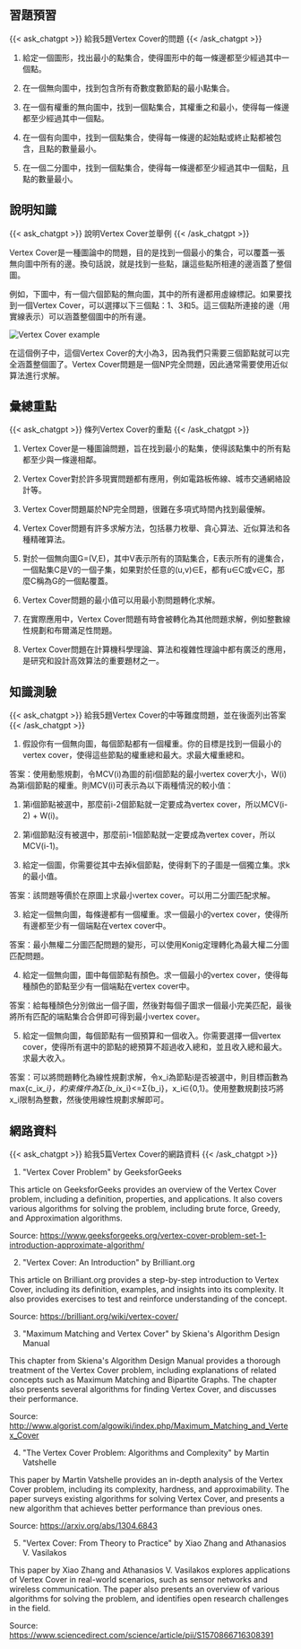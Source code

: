 ## 習題預習
{{< ask_chatgpt >}}
給我5題Vertex Cover的問題
{{< /ask_chatgpt >}}



1. 給定一個圖形，找出最小的點集合，使得圖形中的每一條邊都至少經過其中一個點。

2. 在一個無向圖中，找到包含所有奇數度數節點的最小點集合。

3. 在一個有權重的無向圖中，找到一個點集合，其權重之和最小，使得每一條邊都至少經過其中一個點。

4. 在一個有向圖中，找到一個點集合，使得每一條邊的起始點或終止點都被包含，且點的數量最小。

5. 在一個二分圖中，找到一個點集合，使得每一條邊都至少經過其中一個點，且點的數量最小。   

## 說明知識
{{< ask_chatgpt >}}
說明Vertex Cover並舉例
{{< /ask_chatgpt >}}



Vertex Cover是一種圖論中的問題，目的是找到一個最小的集合，可以覆蓋一張無向圖中所有的邊。換句話說，就是找到一些點，讓這些點所相連的邊涵蓋了整個圖。

例如，下圖中，有一個六個節點的無向圖，其中的所有邊都用虛線標記。如果要找到一個Vertex Cover，可以選擇以下三個點：1、3和5。這三個點所連接的邊（用實線表示）可以涵蓋整個圖中的所有邊。

![Vertex Cover example](https://miro.medium.com/max/3248/1*FovPhPTOG64NKGpbv1zExQ.png)

在這個例子中，這個Vertex Cover的大小為3，因為我們只需要三個節點就可以完全涵蓋整個圖了。Vertex Cover問題是一個NP完全問題，因此通常需要使用近似算法進行求解。   

## 彙總重點
{{< ask_chatgpt >}}
條列Vertex Cover的重點
{{< /ask_chatgpt >}}



1. Vertex Cover是一種圖論問題，旨在找到最小的點集，使得該點集中的所有點都至少與一條邊相鄰。

2. Vertex Cover對於許多現實問題都有應用，例如電路板佈線、城市交通網絡設計等。

3. Vertex Cover問題屬於NP完全問題，很難在多項式時間內找到最優解。

4. Vertex Cover問題有許多求解方法，包括暴力枚舉、貪心算法、近似算法和各種精確算法。

5. 對於一個無向圖G=(V,E)，其中V表示所有的頂點集合，E表示所有的邊集合，一個點集C是V的一個子集，如果對於任意的(u,v)∈E，都有u∈C或v∈C，那麼C稱為G的一個點覆蓋。

6. Vertex Cover問題的最小值可以用最小割問題轉化求解。

7. 在實際應用中，Vertex Cover問題有時會被轉化為其他問題求解，例如整數線性規劃和布爾滿足性問題。

8. Vertex Cover問題在計算機科學理論、算法和複雜性理論中都有廣泛的應用，是研究和設計高效算法的重要題材之一。   

## 知識測驗
{{< ask_chatgpt >}}
給我5題Vertex Cover的中等難度問題，並在後面列出答案
{{< /ask_chatgpt >}}



1. 假設你有一個無向圖，每個節點都有一個權重。你的目標是找到一個最小的vertex cover，使得這些節點的權重總和最大。求最大權重總和。

答案：使用動態規劃，令MCV(i)為圖的前i個節點的最小vertex cover大小，W(i)為第i個節點的權重。則MCV(i)可表示為以下兩種情況的較小值：

1. 第i個節點被選中，那麼前i-2個節點就一定要成為vertex cover，所以MCV(i-2) + W(i)。
2. 第i個節點沒有被選中，那麼前i-1個節點就一定要成為vertex cover，所以MCV(i-1)。

2. 給定一個圖，你需要從其中去掉k個節點，使得剩下的子圖是一個獨立集。求k的最小值。

答案：該問題等價於在原圖上求最小vertex cover。可以用二分圖匹配求解。

3. 給定一個無向圖，每條邊都有一個權重。求一個最小的vertex cover，使得所有邊都至少有一個端點在vertex cover中。

答案：最小無權二分圖匹配問題的變形，可以使用Konig定理轉化為最大權二分圖匹配問題。

4. 給定一個無向圖，圖中每個節點有顏色。求一個最小的vertex cover，使得每種顏色的節點至少有一個端點在vertex cover中。

答案：給每種顏色分別做出一個子圖，然後對每個子圖求一個最小完美匹配，最後將所有匹配的端點集合合併即可得到最小vertex cover。

5. 給定一個無向圖，每個節點有一個預算和一個收入。你需要選擇一個vertex cover，使得所有選中的節點的總預算不超過收入總和，並且收入總和最大。求最大收入。

答案：可以將問題轉化為線性規劃求解，令x_i為節點i是否被選中，則目標函數為max{c_i*x_i}，約束條件為Σ{b_i*x_i}<=Σ{b_i}，x_i∈{0,1}。使用整數規劃技巧將x_i限制為整數，然後使用線性規劃求解即可。   

## 網路資料
{{< ask_chatgpt >}}
給我5篇Vertex Cover的網路資料
{{< /ask_chatgpt >}}



1. "Vertex Cover Problem" by GeeksforGeeks

This article on GeeksforGeeks provides an overview of the Vertex Cover problem, including a definition, properties, and applications. It also covers various algorithms for solving the problem, including brute force, Greedy, and Approximation algorithms.

Source: https://www.geeksforgeeks.org/vertex-cover-problem-set-1-introduction-approximate-algorithm/

2. "Vertex Cover: An Introduction" by Brilliant.org

This article on Brilliant.org provides a step-by-step introduction to Vertex Cover, including its definition, examples, and insights into its complexity. It also provides exercises to test and reinforce understanding of the concept.

Source: https://brilliant.org/wiki/vertex-cover/

3. "Maximum Matching and Vertex Cover" by Skiena's Algorithm Design Manual

This chapter from Skiena's Algorithm Design Manual provides a thorough treatment of the Vertex Cover problem, including explanations of related concepts such as Maximum Matching and Bipartite Graphs. The chapter also presents several algorithms for finding Vertex Cover, and discusses their performance.

Source: http://www.algorist.com/algowiki/index.php/Maximum_Matching_and_Vertex_Cover

4. "The Vertex Cover Problem: Algorithms and Complexity" by Martin Vatshelle

This paper by Martin Vatshelle provides an in-depth analysis of the Vertex Cover problem, including its complexity, hardness, and approximability. The paper surveys existing algorithms for solving Vertex Cover, and presents a new algorithm that achieves better performance than previous ones.

Source: https://arxiv.org/abs/1304.6843

5. "Vertex Cover: From Theory to Practice" by Xiao Zhang and Athanasios V. Vasilakos

This paper by Xiao Zhang and Athanasios V. Vasilakos explores applications of Vertex Cover in real-world scenarios, such as sensor networks and wireless communication. The paper also presents an overview of various algorithms for solving the problem, and identifies open research challenges in the field.

Source: https://www.sciencedirect.com/science/article/pii/S1570866716308391   

